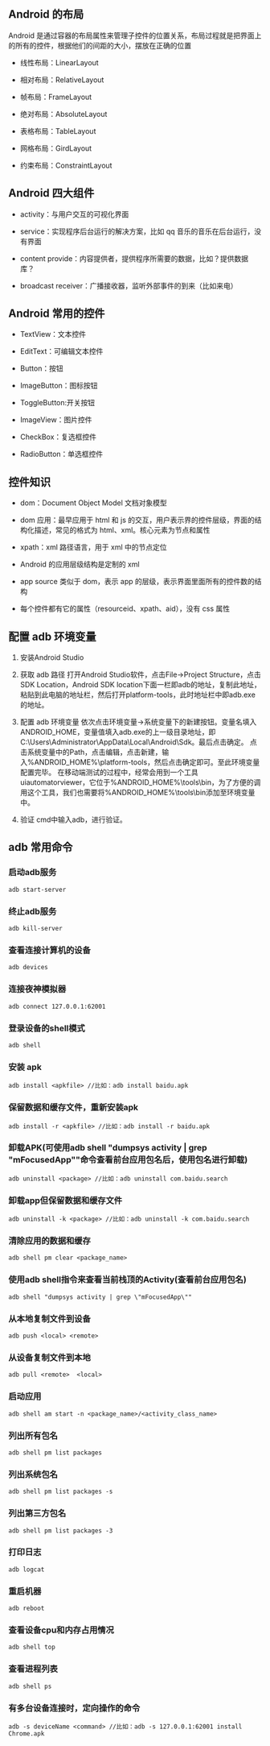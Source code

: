 ## Android 的布局

Android 是通过容器的布局属性来管理子控件的位置关系，布局过程就是把界面上的所有的控件，根据他们的间距的大小，摆放在正确的位置

- 线性布局：LinearLayout

- 相对布局：RelativeLayout

- 帧布局：FrameLayout

- 绝对布局：AbsoluteLayout

- 表格布局：TableLayout

- 网格布局：GirdLayout

- 约束布局：ConstraintLayout

## Android 四大组件

- activity：与用户交互的可视化界面

- service：实现程序后台运行的解决方案，比如 qq 音乐的音乐在后台运行，没有界面

- content provide：内容提供者，提供程序所需要的数据，比如？提供数据库？

- broadcast receiver：广播接收器，监听外部事件的到来（比如来电）

## Android 常用的控件

- TextView：文本控件

- EditText：可编辑文本控件

- Button：按钮

- ImageButton：图标按钮

- ToggleButton:开关按钮

- ImageView：图片控件

- CheckBox：复选框控件

- RadioButton：单选框控件

## 控件知识

- dom：Document Object Model 文档对象模型

- dom 应用：最早应用于 html 和 js 的交互，用户表示界的控件层级，界面的结构化描述，常见的格式为 html、xml。核心元素为节点和属性

- xpath：xml 路径语言，用于 xml 中的节点定位

- Android 的应用层级结构是定制的 xml

- app source 类似于 dom，表示 app 的层级，表示界面里面所有的控件数的结构

- 每个控件都有它的属性（resourceid、xpath、aid），没有 css 属性

## 配置 adb 环境变量

1. 安装Android Studio

2. 获取 adb 路径
   打开Android Studio软件，点击File→Project Structure，点击SDK Location，Android SDK location下面一栏即adb的地址，复制此地址，粘贴到此电脑的地址栏，然后打开platform-tools，此时地址栏中即adb.exe的地址。

3. 配置 adb 环境变量
   依次点击环境变量→系统变量下的新建按钮。变量名填入ANDROID_HOME，变量值填入adb.exe的上一级目录地址，即C:\Users\Administrator\AppData\Local\Android\Sdk。最后点击确定。
   点击系统变量中的Path，点击编辑，点击新建，输入%ANDROID_HOME%\platform-tools，然后点击确定即可。至此环境变量配置完毕。
   在移动端测试的过程中，经常会用到一个工具uiautomatorviewer，它位于%ANDROID_HOME%\tools\bin，为了方便的调用这个工具，我们也需要将%ANDROID_HOME%\tools\bin添加至环境变量中。

4. 验证
   cmd中输入adb，进行验证。

## adb 常用命令

### 启动adb服务

```
adb start-server
```

### 终止adb服务

```
adb kill-server
```

### 查看连接计算机的设备

```
adb devices
```

### 连接夜神模拟器

```
adb connect 127.0.0.1:62001
```

### 登录设备的shell模式

```
adb shell
```

### 安装 apk

```
adb install <apkfile> //比如：adb install baidu.apk
```

### 保留数据和缓存文件，重新安装apk

```
adb install -r <apkfile> //比如：adb install -r baidu.apk

```

### 卸载APK(可使用adb shell "dumpsys activity | grep \"mFocusedApp\""命令查看前台应用包名后，使用包名进行卸载)

```
adb uninstall <package> //比如：adb uninstall com.baidu.search
```

### 卸载app但保留数据和缓存文件

```
adb uninstall -k <package> //比如：adb uninstall -k com.baidu.search
```

### 清除应用的数据和缓存

```
adb shell pm clear <package_name>
```

### 使用adb shell指令来查看当前栈顶的Activity(查看前台应用包名)

```
adb shell "dumpsys activity | grep \"mFocusedApp\""
```

### 从本地复制文件到设备

```
adb push <local> <remote>
```

### 从设备复制文件到本地

```
adb pull <remote>  <local>
```

### 启动应用

```
adb shell am start -n <package_name>/<activity_class_name>
```

### 列出所有包名

```
adb shell pm list packages
```

### 列出系统包名

```
adb shell pm list packages -s
```

### 列出第三方包名

```
adb shell pm list packages -3
```

### 打印日志

```
adb logcat
```

### 重启机器

```
adb reboot
```

### 查看设备cpu和内存占用情况

```
adb shell top
```

### 查看进程列表

```
adb shell ps
```

### 有多台设备连接时，定向操作的命令

```
adb -s deviceName <command> //比如：adb -s 127.0.0.1:62001 install Chrome.apk
```